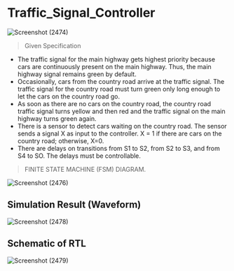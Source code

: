 # Traffic_Signal_Controller

![Screenshot (2474)](https://github.com/user-attachments/assets/e1430f97-b4e2-438f-91f3-696339f81b9f)

> Given Specification
- The traffic signal for the main highway gets highest priority because cars are continuously present on the main highway. Thus, the main highway signal remains green by default.
- Occasionally, cars from the country road arrive at the traffic signal. The traffic signal for the country road must turn green only long enough to let the cars on the country road go.
- As soon as there are no cars on the country road, the country road traffic signal turns yellow and then red and the traffic signal on the main highway turns green again.
- There is a sensor to detect cars waiting on the country road. The sensor sends a signal X as input to the controller. X = 1 if there are cars on the country road; otherwise, X=0.
- There are delays on transitions from S1 to S2, from S2 to S3, and from S4 to SO. The delays must be controllable.

 > FINITE STATE MACHINE (FSM) DIAGRAM.
  
![Screenshot (2476)](https://github.com/user-attachments/assets/a3a03f14-445f-4ad8-9438-f269a408c011)

## Simulation Result (Waveform)

![Screenshot (2478)](https://github.com/user-attachments/assets/3f18ca54-f59b-4e94-9d10-143c1dc2bd33)

## Schematic of RTL

![Screenshot (2479)](https://github.com/user-attachments/assets/c275ab17-17fb-4f18-a2bf-57a1d87724f8)

